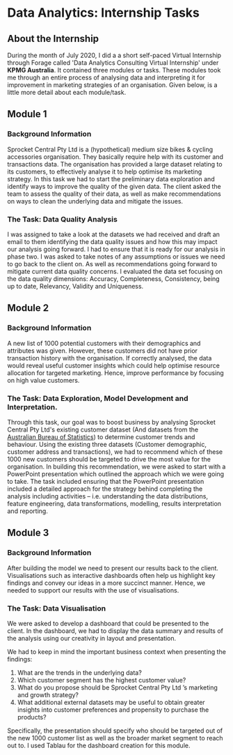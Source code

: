# Data Analytics: Internship Tasks

## About the Internship
During the month of July 2020, I did a a short self-paced Virtual Internship through Forage called 'Data Analytics Consulting Virtual Internship' under **KPMG Australia**. It contained three modules or tasks. These modules took me through an entire process of analysing data and interpreting it for improvement in marketing strategies of an organisation. Given below, is a little more detail about each module/task.

## Module 1
### Background Information

Sprocket Central Pty Ltd is a (hypothetical) medium size bikes & cycling accessories organisation. They basically require help with its customer and transactions data. The organisation has provided a large dataset relating to its customers, to effectively analyse it to help optimise its marketing strategy. In this task we had to start the preliminary data exploration and identify ways to improve the quality of the given data. The client asked the team to assess the quality of their data, as well as make recommendations on ways to clean the underlying data and mitigate the issues.  

### The Task: Data Quality Analysis

I was assigned to take a look at the datasets we had received and draft an email to them identifying the data quality issues and how this may impact our analysis going forward. I had to ensure that it is ready for our analysis in phase two. I was asked to take notes of any assumptions or issues we need to go back to the client on. As well as recommendations going forward to mitigate current data quality concerns. I evaluated the data set focusing on the data quality dimensions: Accuracy, Completeness, Consistency, being up to date, Relevancy, Validity and Uniqueness. 

## Module 2
### Background Information

A new list of 1000 potential customers with their demographics and attributes was given. However, these customers did not have prior transaction history with the organisation. If correctly analysed, the data would reveal useful customer insights which could help optimise resource allocation for targeted marketing. Hence, improve performance by focusing on high value customers.

### The Task: Data Exploration, Model Development and Interpretation.

Through this task, our goal was to boost business by analysing Sprocket Central Pty Ltd's existing customer dataset (And datasets from the [Australian Bureau of Statistics](https://www.abs.gov.au/statistics?opendocument&ref=topBar)) to determine customer trends and behaviour. Using the existing three datasets (Customer demographic, customer address and transactions), we had to recommend which of these 1000 new customers should be targeted to drive the most value for the organisation. In building this recommendation, we were asked to start with a PowerPoint presentation which outlined the approach which we were going to take. The task included ensuring that the PowerPoint presentation included a detailed approach for the strategy behind completing the analysis including activities – i.e. understanding the data distributions, feature engineering, data transformations, modelling, results interpretation and reporting. 

## Module 3
### Background Information

After building the model we need to present our results back to the client. Visualisations such as interactive dashboards often help us highlight key findings and convey our ideas in a more succinct manner. Hence, we needed to support our results with the use of visualisations. 

### The Task: Data Visualisation 

We were asked to develop a dashboard that could be presented to the client. In the dashboard, we had to display the data summary and results of the analysis using our creativity in layout and presentation.  

We had to keep in mind the important business context when presenting the findings:
1. What are the trends in the underlying data?
2. Which customer segment has the highest customer value?
3. What do you propose should be Sprocket Central Pty Ltd ’s marketing and growth strategy?
4. What additional external datasets may be useful to obtain greater insights into customer preferences and propensity to purchase the products?

Specifically, the presentation should specify who should be targeted out of the new 1000 customer list as well as the broader market segment to reach out to. I used Tablau for the dashboard creation for this module. 



















